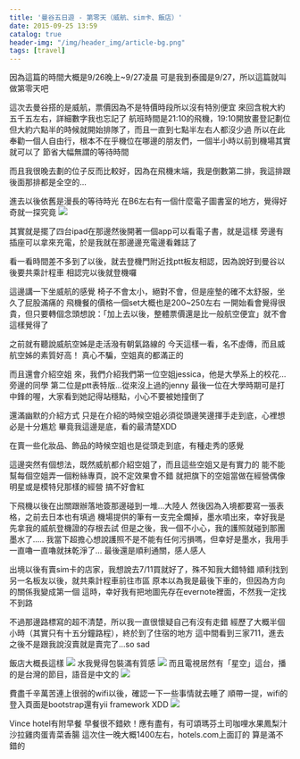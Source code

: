 ```yaml
---
title: '曼谷五日遊 - 第零天（威航、sim卡、飯店）'
date: 2015-09-25 13:59
catalog: true
header-img: "/img/header_img/article-bg.png"
tags: [travel]
---
```

因為這篇的時間大概是9/26晚上~9/27凌晨
可是我到泰國是9/27，所以這篇就叫做第零天吧

這次去曼谷搭的是威航，票價因為不是特價時段所以沒有特別便宜
來回含稅大約五千五左右，詳細數字我也忘記了
航班時間是21:10的飛機，19:10開放畫登記劃位
但大約六點半的時候就開始排隊了，而且一直到七點半左右人都沒少過
所以在此奉勸一個人自由行，根本不在乎機位在哪邊的朋友們，一個半小時以前到機場其實就可以了
節省大幅無謂的等待時間

<!-- more -->


而且我很晚去劃的位子反而比較好，因為在飛機末端，我是倒數第二排，我這排跟後面那排都是全空的...

進去以後依舊是漫長的等待時光
在B6左右有一個什麼電子圖書室的地方，覺得好奇就一探究竟
![](https://www.dropbox.com/s/kamwvji4600sc6o/2015-09-26%2020.06.13.jpg?dl=1)

其實就是擺了四台ipad在那邊然後開著一個app可以看電子書，就是這樣
旁邊有插座可以拿來充電，於是我就在那邊邊充電邊看雜誌了

看一看時間差不多到了以後，就去登機門附近找ptt板友相認，因為說好到曼谷以後要共乘計程車
相認完以後就登機囉

這邊講一下坐威航的感覺
椅子不會太小，絕對不會，但是座墊的確不太舒服，坐久了屁股滿痛的
飛機餐的價格一個set大概也是200~250左右
一開始看會覺得很貴，但只要轉個念頭想說：「加上去以後，整體票價還是比一般航空便宜」就不會這樣覺得了

之前就有聽說威航空姊是走活潑有朝氣路線的
今天這樣一看，名不虛傳，而且威航空姊的素質好高！
真心不騙，空姐真的都滿正的

而且還會介紹空姐
來，我們介紹我們第一位空姐jessica，他是大學系上的校花...旁邊的同學
第二位是ptt表特版...從來沒上過的jenny
最後一位在大學時期可是打中鋒的喔，大家看到她記得站穩點，小心不要被她撞倒了

還滿幽默的介紹方式
只是在介紹的時候空姐必須從頭邊笑邊揮手走到底，心裡想必是十分尷尬
畢竟我這邊是底，看的最清楚XDD

在賣一些化妝品、飾品的時候空姐也是從頭走到底，有種走秀的感覺

這邊突然有個想法，既然威航都介紹空姐了，而且這些空姐又是有實力的
能不能幫每個空姐弄一個粉絲專頁，說不定效果會不錯
就把旗下的空姐當做在經營偶像明星或是模特兒那樣的經營
搞不好會紅

下飛機以後在出關跟辦落地簽那邊碰到一堆...大陸人
然後因為入境都要寫一張表格，之前去日本也有填過
機場提供的筆有一支完全爛掉，墨水噴出來，幸好我是先拿我的威航登機證的存根去試
但是之後，我一個不小心，我的護照就碰到那團墨水了.....
我當下超擔心想說護照不是不能有任何污損嗎，但幸好是墨水，我用手一直嚕一直嚕就抹乾淨了...
最後還是順利通關，感人感人

出境以後有賣sim卡的店家，我想說去7/11買就好了，殊不知我大錯特錯
順利找到另一名板友以後，就共乘計程車前往市區
原本以為我是最後下車的，但因為方向的關係我變成第一個
這時，幸好我有把地圖先存在evernote裡面，不然我一定找不到路

不過那邊路標寫的超不清楚，所以我一直很懷疑自己有沒有走錯
經歷了大概半個小時（其實只有十五分鐘路程），終於到了住宿的地方
這中間看到三家711，進去之後不是跟我說沒賣就是賣完了...so sad

飯店大概長這樣
![](https://www.dropbox.com/s/uexeti54ivarb29/2015-09-27%2001.34.47.jpg?dl=1)
水我覺得包裝滿有質感
![](https://www.dropbox.com/s/3c7h979hqw8zdr1/2015-09-27%2001.36.38.jpg?dl=1)
而且電視居然有「星空」這台，播的是台灣的節目，語音是中文的
![](https://www.dropbox.com/s/96zo2bjhy8clrki/2015-09-27%2001.38.07.jpg?dl=1)

費盡千辛萬苦連上很弱的wifi以後，確認一下一些事情就去睡了
順帶一提，wifi的登入頁面是bootstrap還有yii framework XDD
![](https://www.dropbox.com/s/uyqacxllmwnoulg/%E8%9E%A2%E5%B9%95%E5%BF%AB%E7%85%A7%202015-09-27%20%E4%B8%8A%E5%8D%882.49.24.jpg?dl=1)

Vince hotel有附早餐
早餐很不錯欸！應有盡有，有可頌瑪芬土司咖哩水果鳳梨汁沙拉雞肉蛋青菜香腸
這次住一晚大概1400左右，hotels.com上面訂的
算是滿不錯的


